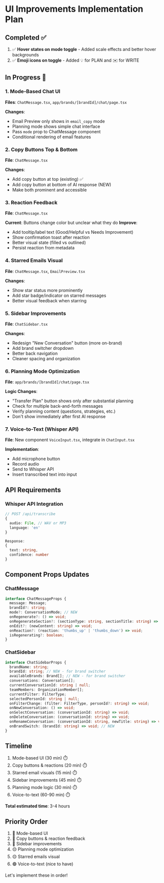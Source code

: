 # UI Improvements Implementation Plan

## Completed ✅
1. ✅ **Hover states on mode toggle** - Added scale effects and better hover backgrounds
2. ✅ **Emoji icons on toggle** - Added 💡 for PLAN and ✉️ for WRITE

## In Progress 🔄

### 1. **Mode-Based Chat UI** 
**Files**: `ChatMessage.tsx`, `app/brands/[brandId]/chat/page.tsx`

**Changes**:
- Email Preview only shows in `email_copy` mode
- Planning mode shows simple chat interface
- Pass `mode` prop to ChatMessage component
- Conditional rendering of email features

### 2. **Copy Buttons Top & Bottom**
**File**: `ChatMessage.tsx`

**Changes**:
- Add copy button at top (existing) ✅
- Add copy button at bottom of AI response (NEW)
- Make both prominent and accessible

### 3. **Reaction Feedback**
**File**: `ChatMessage.tsx`

**Current**: Buttons change color but unclear what they do
**Improve**:
- Add tooltip/label text (Good/Helpful vs Needs Improvement)
- Show confirmation toast after reaction
- Better visual state (filled vs outlined)
- Persist reaction from metadata

### 4. **Starred Emails Visual**
**File**: `ChatMessage.tsx`, `EmailPreview.tsx`

**Changes**:
- Show star status more prominently
- Add star badge/indicator on starred messages
- Better visual feedback when starring

### 5. **Sidebar Improvements**
**File**: `ChatSidebar.tsx`

**Changes**:
- Redesign "New Conversation" button (more on-brand)
- Add brand switcher dropdown
- Better back navigation
- Cleaner spacing and organization

### 6. **Planning Mode Optimization**
**File**: `app/brands/[brandId]/chat/page.tsx`

**Logic Changes**:
- "Transfer Plan" button shows only after substantial planning
- Check for multiple back-and-forth messages
- Verify planning content (questions, strategies, etc.)
- Don't show immediately after first AI response

### 7. **Voice-to-Text (Whisper API)**
**File**: New component `VoiceInput.tsx`, integrate in `ChatInput.tsx`

**Implementation**:
- Add microphone button
- Record audio
- Send to Whisper API
- Insert transcribed text into input

## API Requirements

### Whisper API Integration
```typescript
// POST /api/transcribe
{
  audio: File, // WAV or MP3
  language: 'en'
}

Response:
{
  text: string,
  confidence: number
}
```

## Component Props Updates

### ChatMessage
```typescript
interface ChatMessageProps {
  message: Message;
  brandId?: string;
  mode?: ConversationMode; // NEW
  onRegenerate?: () => void;
  onRegenerateSection?: (sectionType: string, sectionTitle: string) => void;
  onEdit?: (newContent: string) => void;
  onReaction?: (reaction: 'thumbs_up' | 'thumbs_down') => void;
  isRegenerating?: boolean;
}
```

### ChatSidebar
```typescript
interface ChatSidebarProps {
  brandName: string;
  brandId: string; // NEW - for brand switcher
  availableBrands: Brand[]; // NEW - for brand switcher
  conversations: Conversation[];
  currentConversationId: string | null;
  teamMembers: OrganizationMember[];
  currentFilter: FilterType;
  selectedPersonId: string | null;
  onFilterChange: (filter: FilterType, personId?: string) => void;
  onNewConversation: () => void;
  onSelectConversation: (conversationId: string) => void;
  onDeleteConversation: (conversationId: string) => void;
  onRenameConversation: (conversationId: string, newTitle: string) => void;
  onBrandSwitch: (brandId: string) => void; // NEW
}
```

## Timeline

1. Mode-based UI (30 min) ⏱️
2. Copy buttons & reactions (20 min) ⏱️
3. Starred email visuals (15 min) ⏱️
4. Sidebar improvements (45 min) ⏱️
5. Planning mode logic (30 min) ⏱️
6. Voice-to-text (60-90 min) ⏱️

**Total estimated time**: 3-4 hours

## Priority Order
1. 🔴 Mode-based UI
2. 🔴 Copy buttons & reaction feedback
3. 🔴 Sidebar improvements
4. 🟡 Planning mode optimization
5. 🟡 Starred emails visual
6. 🟢 Voice-to-text (nice to have)

Let's implement these in order!

